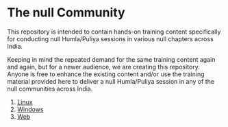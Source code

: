 # The null Community

This repository is intended to contain hands-on training content specifically for conducting null Humla/Puliya sessions in various null chapters across India. 

Keeping in mind the repeated demand for the same training content again and again, but for a newer audience, we are creating this repository. Anyone is free to enhance the existing content and/or use the training material provided here to deliver a null Humla/Puliya session in any of the null communities across India.

1. [Linux](Linux/README.md)
2. [Windows](Windows/README.md)
3. [Web](Web/README.md)
